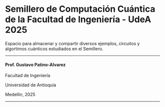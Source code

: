 # **Semillero de Computación Cuántica de la Facultad de Ingeniería - UdeA 2025**

Espacio para almacenar y compartir diversos ejemplos, circuitos y algortimos cuánticos estudiados en el Semillero.


******************************************************************
#### Prof. Gustavo Patino-Alvarez

Facultad de Ingeniería

Universidad de Antioquia

Medellin, 2025
******************************************************************
